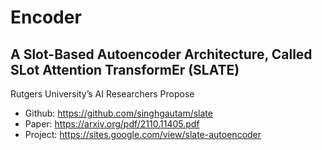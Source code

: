 # Encoder

## A Slot-Based Autoencoder Architecture, Called SLot Attention TransformEr (SLATE)
Rutgers University’s AI Researchers Propose 
- Github: https://github.com/singhgautam/slate
- Paper: https://arxiv.org/pdf/2110.11405.pdf
- Project: https://sites.google.com/view/slate-autoencoder
